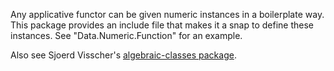 Any applicative functor can be given numeric instances in a boilerplate way.
This package provides an include file that makes it a snap to define these instances.
See "Data.Numeric.Function" for an example.

Also see Sjoerd Visscher's [algebraic-classes package](hackage.haskell.org/package/algebraic-classes).
